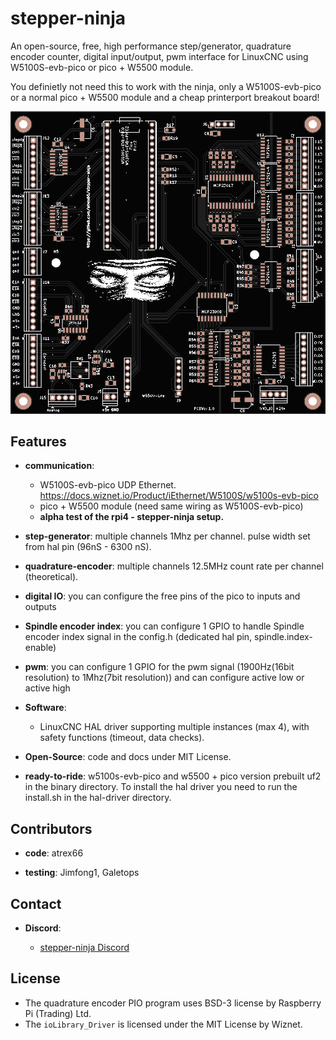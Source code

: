 # stepper-ninja

An open-source, free, high performance step/generator, quadrature encoder counter, digital input/output, pwm interface for LinuxCNC using W5100S-evb-pico or pico + W5500 module.

You definietly not need this to work with the ninja, only a W5100S-evb-pico or a normal pico + W5500 module and a cheap printerport breakout board!

![official breakout board](docs/images/sm_black_top.png)

## Features

- **communication**:

  - W5100S-evb-pico UDP Ethernet. <https://docs.wiznet.io/Product/iEthernet/W5100S/w5100s-evb-pico>
  - pico + W5500 module (need same wiring as W5100S-evb-pico)
  - **alpha test of the rpi4 - stepper-ninja setup.**

- **step-generator**: multiple channels 1Mhz per channel. pulse width set from hal pin (96nS - 6300 nS).

- **quadrature-encoder**: multiple channels 12.5MHz count rate per channel (theoretical).

- **digital IO**: you can configure the free pins of the pico to inputs and outputs

- **Spindle encoder index**: you can configure 1 GPIO to handle Spindle encoder index signal in the config.h (dedicated hal pin, spindle.index-enable)

- **pwm**: you can configure 1 GPIO for the pwm signal (1900Hz(16bit resolution) to 1Mhz(7bit resolution)) and can configure active low or active high

- **Software**:
  - LinuxCNC HAL driver supporting multiple instances (max 4), with safety functions (timeout, data checks).

- **Open-Source**: code and docs under MIT License.

- **ready-to-ride**: w5100s-evb-pico and w5500 + pico version prebuilt uf2 in the binary directory. To install the hal driver you need to run the install.sh in the hal-driver directory.

## Contributors

- **code**: atrex66

- **testing**: Jimfong1, Galetops

## Contact

- **Discord**:

  - [stepper-ninja Discord](https://discord.gg/4MuegvNU)

## License

- The quadrature encoder PIO program uses BSD-3 license by Raspberry Pi (Trading) Ltd.
- The `ioLibrary_Driver` is licensed under the MIT License by Wiznet.
